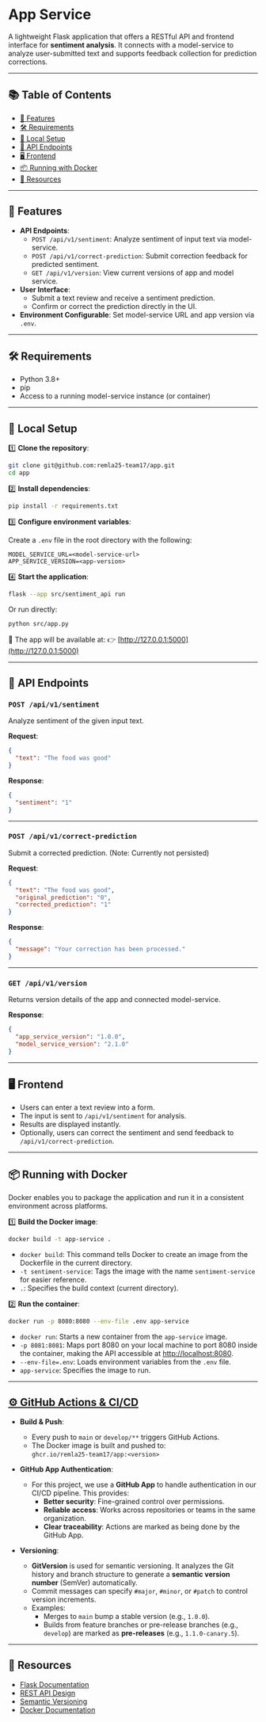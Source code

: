 # App Service

A lightweight Flask application that offers a RESTful API and frontend interface for **sentiment analysis**. It connects with a model-service to analyze user-submitted text and supports feedback collection for prediction corrections.

---

## 📚 Table of Contents

- [🚀 Features](#-features)
- [🛠 Requirements](#-requirements)
- [🔧 Local Setup](#-local-setup)
- [📡 API Endpoints](#-api-endpoints)
- [🖥 Frontend](#-frontend)
- [📦 Running with Docker](#-running-with-docker)
- [📜 Resources](#-resources)

---

## 🚀 Features

- **API Endpoints**:
  - `POST /api/v1/sentiment`: Analyze sentiment of input text via model-service.
  - `POST /api/v1/correct-prediction`: Submit correction feedback for predicted sentiment.
  - `GET /api/v1/version`: View current versions of app and model service.
- **User Interface**:
  - Submit a text review and receive a sentiment prediction.
  - Confirm or correct the prediction directly in the UI.
- **Environment Configurable**: Set model-service URL and app version via `.env`.

---

## 🛠 Requirements

- Python 3.8+
- pip
- Access to a running model-service instance (or container)

---

## 🔧 Local Setup

1️⃣ **Clone the repository**:

```bash
git clone git@github.com:remla25-team17/app.git
cd app
````

2️⃣ **Install dependencies**:

```bash
pip install -r requirements.txt
```

3️⃣ **Configure environment variables**:

Create a `.env` file in the root directory with the following:

```env
MODEL_SERVICE_URL=<model-service-url>
APP_SERVICE_VERSION=<app-version>
```

4️⃣ **Start the application**:

```bash
flask --app src/sentiment_api run
```

Or run directly:

```bash
python src/app.py
```

📍 The app will be available at:
👉 [http://127.0.0.1:5000](http://127.0.0.1:5000)

---

## 📡 API Endpoints

### `POST /api/v1/sentiment`

Analyze sentiment of the given input text.

**Request**:

```json
{
  "text": "The food was good"
}
```

**Response**:

```json
{
  "sentiment": "1"
}
```

---

### `POST /api/v1/correct-prediction`

Submit a corrected prediction. (Note: Currently not persisted)

**Request**:

```json
{
  "text": "The food was good",
  "original_prediction": "0",
  "corrected_prediction": "1"
}
```

**Response**:

```json
{
  "message": "Your correction has been processed."
}
```

---

### `GET /api/v1/version`

Returns version details of the app and connected model-service.

**Response**:

```json
{
  "app_service_version": "1.0.0",
  "model_service_version": "2.1.0"
}
```

---

## 🖥 Frontend

* Users can enter a text review into a form.
* The input is sent to `/api/v1/sentiment` for analysis.
* Results are displayed instantly.
* Optionally, users can correct the sentiment and send feedback to `/api/v1/correct-prediction`.

---

## 📦 Running with Docker

Docker enables you to package the application and run it in a consistent environment across platforms.

1️⃣ **Build the Docker image**:

```bash
docker build -t app-service .
```

- `docker build`: This command tells Docker to create an image from the Dockerfile in the current directory.
- `-t sentiment-service`: Tags the image with the name `sentiment-service` for easier reference.
- `.`: Specifies the build context (current directory).

2️⃣ **Run the container**:

```bash
docker run -p 8080:8080 --env-file .env app-service
```

- `docker run`: Starts a new container from the `app-service` image.
- `-p 8081:8081`: Maps port 8080 on your local machine to port 8080 inside the container, making the API accessible at [http://localhost:8080](http://localhost:8080).
- `--env-file=.env`: Loads environment variables from the `.env` file.
- `app-service`: Specifies the image to run.

---
## [⚙️ GitHub Actions & CI/CD](#-github-actions--cicd)

- **Build & Push**:

  - Every push to `main` or `develop/**` triggers GitHub Actions.
  - The Docker image is built and pushed to:  
    `ghcr.io/remla25-team17/app:<version>`

- **GitHub App Authentication**:

  - For this project, we use a **GitHub App** to handle authentication in our CI/CD pipeline. This provides:
    - **Better security**: Fine-grained control over permissions.
    - **Reliable access**: Works across repositories or teams in the same organization.
    - **Clear traceability**: Actions are marked as being done by the GitHub App.

- **Versioning**:
  - **GitVersion** is used for semantic versioning. It analyzes the Git history and branch structure to generate a **semantic version number** (SemVer) automatically.
  - Commit messages can specify `#major`, `#minor`, or `#patch` to control version increments.
  - Examples:
    - Merges to `main` bump a stable version (e.g., `1.0.0`).
    - Builds from feature branches or pre-release branches (e.g., `develop`) are marked as **pre-releases** (e.g., `1.1.0-canary.5`).

---


## 📜 Resources

* [Flask Documentation](https://flask.palletsprojects.com/)
* [REST API Design](https://restfulapi.net/)
* [Semantic Versioning](https://semver.org/)
* [Docker Documentation](https://docs.docker.com/)
